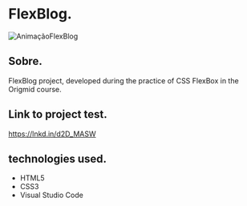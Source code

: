 <h1>FlexBlog.</h1>

![AnimaçãoFlexBlog](https://user-images.githubusercontent.com/86026272/137028258-eb0ba7ab-881d-462b-9c45-5ed7cc36c4c3.gif)

<h2>Sobre.</h2>
<p>FlexBlog project, developed during the practice of CSS FlexBox in the Origmid course.</p>

## Link to project test.
 https://lnkd.in/d2D_MASW

## technologies used.
+ HTML5
+ CSS3
+ Visual Studio Code


